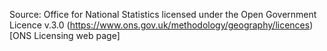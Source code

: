 Source: Office for National Statistics licensed under the Open Government Licence v.3.0
(https://www.ons.gov.uk/methodology/geography/licences)[ONS Licensing web page]